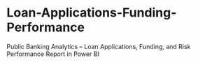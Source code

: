 # Loan-Applications-Funding-Performance
Public Banking Analytics – Loan Applications, Funding, and Risk Performance Report in Power BI
